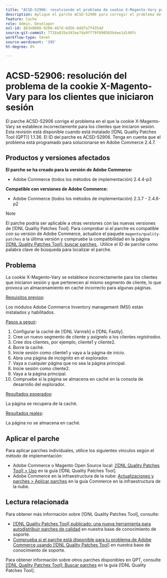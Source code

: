 ```yaml
---
title: "ACSD-52906: resolviendo el problema de cookie X-Magento-Vary para el almacenamiento en caché de clientes que iniciaron sesión"
description: Aplique el parche ACSD-52906 para corregir el problema de Adobe Commerce en el que la cookie X-Magento-Vary se establece incorrectamente para los clientes que iniciaron sesión.
feature: Cache
role: Admin, Developer
exl-id: 863e0808-9208-467d-8d56-9dd7a7f4354d
source-git-commit: 7718a835e343ae7da9ff79f690503b4ee1d140fc
workflow-type: tm+mt
source-wordcount: '395'
ht-degree: 0%

---
```


# ACSD-52906: resolución del problema de la cookie X-Magento-Vary para los clientes que iniciaron sesión

El parche ACSD-52906 corrige el problema en el que la cookie X-Magento-Vary se establece incorrectamente para los clientes que iniciaron sesión. Esta revisión está disponible cuando está instalado [!DNL Quality Patches Tool (QPT)] 1.1.36. El ID del parche es ACSD-52906. Tenga en cuenta que el problema está programado para solucionarse en Adobe Commerce 2.4.7.

## Productos y versiones afectados

**El parche se ha creado para la versión de Adobe Commerce:**

* Adobe Commerce (todos los métodos de implementación) 2.4.4-p3

**Compatible con versiones de Adobe Commerce:**

* Adobe Commerce (todos los métodos de implementación) 2.3.7 - 2.4.6-p2

>[!NOTE]
>
>El parche podría ser aplicable a otras versiones con las nuevas versiones de [!DNL Quality Patches Tool]. Para comprobar si el parche es compatible con su versión de Adobe Commerce, actualice el paquete `magento/quality-patches` a la última versión y compruebe la compatibilidad en la página [[!DNL Quality Patches Tool]: buscar parches ](https://experienceleague.adobe.com/tools/commerce-quality-patches/index.html?lang=es). Utilice el ID de parche como palabra clave de búsqueda para localizar el parche.

## Problema

La cookie X-Magento-Vary se establece incorrectamente para los clientes que iniciaron sesión y que pertenecen al mismo segmento de cliente, lo que provoca un almacenamiento en caché incorrecto para algunas páginas.

<u>Requisitos previos</u>:

Los módulos Adobe Commerce Inventory management (MSI) están instalados y habilitados.

<u>Pasos a seguir</u>:

1. Configurar la caché de [!DNL Varnish] o [!DNL Fastly].
1. Cree un nuevo segmento de cliente y asígnelo a los clientes *registrados*.
1. Cree dos clientes, por ejemplo, cliente1 y cliente2.
1. Borre la caché.
1. Inicie sesión como cliente1 y vaya a la página de inicio.
1. Abra una página de incógnito en el explorador.
1. Vaya a cualquier página que no sea la página principal.
1. Inicie sesión como cliente2.
1. Vaya a la página principal.
1. Compruebe si la página se almacena en caché en la consola de desarrollo del explorador.

<u>Resultados esperados</u>:

La página se recupera de la caché.

<u>Resultados reales</u>:

La página no se almacena en caché.

## Aplicar el parche

Para aplicar parches individuales, utilice los siguientes vínculos según el método de implementación:

* Adobe Commerce o Magento Open Source local: [[!DNL Quality Patches Tool] > Uso](https://experienceleague.adobe.com/docs/commerce-operations/tools/quality-patches-tool/usage.html?lang=es) en la guía [!DNL Quality Patches Tool].
* Adobe Commerce en la infraestructura de la nube: [Actualizaciones y parches > Aplicar parches](https://experienceleague.adobe.com/docs/commerce-cloud-service/user-guide/develop/upgrade/apply-patches.html?lang=es) en la guía Commerce en la infraestructura de la nube.

## Lectura relacionada

Para obtener más información sobre [!DNL Quality Patches Tool], consulte:

* [[!DNL Quality Patches Tool] publicado: una nueva herramienta para autodistribuir parches de calidad](/help/announcements/adobe-commerce-announcements/magento-quality-patches-released-new-tool-to-self-serve-quality-patches.md) en nuestra base de conocimiento de soporte.
* [Comprueba si el parche está disponible para tu problema de Adobe Commerce usando [!DNL Quality Patches Tool]](/help/support-tools/patches-available-in-qpt-tool/check-patch-for-magento-issue-with-magento-quality-patches.md) en nuestra base de conocimiento de soporte.

Para obtener información sobre otros parches disponibles en QPT, consulte [[!DNL Quality Patches Tool]: Buscar parches](https://experienceleague.adobe.com/tools/commerce-quality-patches/index.html?lang=es) en la guía [!DNL Quality Patches Tool].

